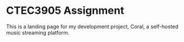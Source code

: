 # CTEC3905 Assignment

This is a landing page for my development project, Coral, a self-hosted music streaming platform.

